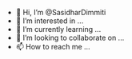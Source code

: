 - 👋 Hi, I’m @SasidharDimmiti
- 👀 I’m interested in ...
- 🌱 I’m currently learning ...
- 💞️ I’m looking to collaborate on ...
- 📫 How to reach me ...

<!---
SasidharDimmiti/SasidharDimmiti is a ✨ special ✨ repository because its `README.md` (this file) appears on your GitHub profile.
You can click the Preview link to take a look at your changes.
--->
